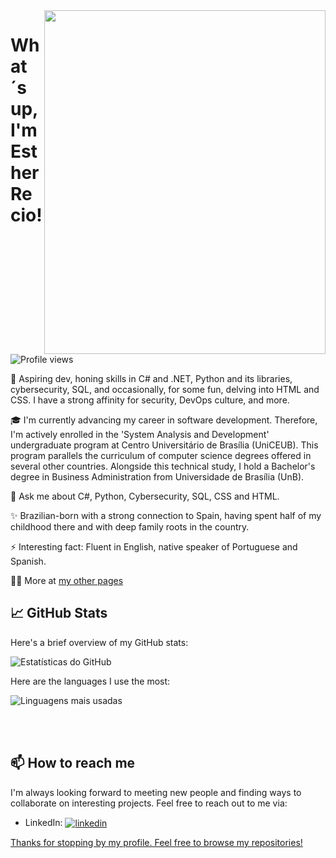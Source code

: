 <img align="right" height="550em" width= "450em" src="https://user-images.githubusercontent.com/118849369/239413267-94ae69d4-a019-4b4b-b1e9-f9d4509937ae.jpg"/>
<h1 align="left">What´s up, I'm Esther Recio!</h1>
<p align="left"> <img src="https://komarev.com/ghpvc/?username=recioes&color=yellow" alt="Profile views" /> </p>

🚀 Aspiring dev, honing skills in C# and .NET, Python and its libraries, cybersecurity, SQL, and occasionally, for some fun, delving into HTML and CSS. I have a strong affinity for security, DevOps culture, and more.

🎓 I'm currently advancing my career in software development. Therefore, I'm actively enrolled in the 'System Analysis and Development' undergraduate program at Centro Universitário de Brasília (UniCEUB). This program parallels the curriculum of computer science degrees offered in several other countries. Alongside this technical study, I hold a Bachelor's degree in Business Administration from Universidade de Brasília (UnB). 

💬 Ask me about C#, Python, Cybersecurity, SQL, CSS and HTML.

✨ Brazilian-born with a strong connection to Spain, having spent half of my childhood there and with deep family roots in the country.

⚡ Interesting fact: Fluent in English, native speaker of Portuguese and Spanish.

👨‍💻 More at [my other pages](https://recioes.github.io/Esther_Recio/)

<!--

<br><br>


-->

## 📈 GitHub Stats

Here's a brief overview of my GitHub stats:

![Estatísticas do GitHub](https://github-readme-stats.vercel.app/api?username=recioes&show_icons=true&theme=radical)

Here are the languages I use the most:

![Linguagens mais usadas](https://github-readme-stats.vercel.app/api/top-langs/?username=recioes&layout=compact)

<br><br>

## 📫 How to reach me 

I'm always looking forward to meeting new people and finding ways to collaborate on interesting projects. Feel free to reach out to me via:

- LinkedIn: <a href="https://www.linkedin.com/in/estherrecio/" target="_blank">
  <img align="center" src="https://img.shields.io/badge/-EstherRecio-05122A?style=flat&logo=linkedin" alt="linkedin"/>

Thanks for stopping by my profile. Feel free to browse my repositories!
</a>



</p>

<!--



